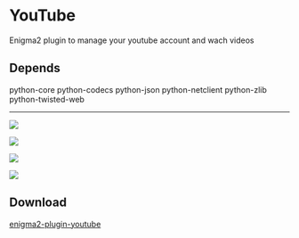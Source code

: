 YouTube
=========
Enigma2 plugin to manage your youtube account and wach videos

Depends
-------
python-core python-codecs python-json python-netclient python-zlib python-twisted-web

-------
![](https://cloud.githubusercontent.com/assets/1623947/8859883/d65e212c-3188-11e5-9d49-8bd584f9a01b.jpg)

![](https://cloud.githubusercontent.com/assets/1623947/8859884/dc063628-3188-11e5-991c-8965ca2d7277.jpg)

![](https://cloud.githubusercontent.com/assets/1623947/8859888/e11bd280-3188-11e5-8496-36fd6f455e88.jpg)

![](https://cloud.githubusercontent.com/assets/1623947/8859894/e5d5bf70-3188-11e5-80e6-0be037fae1a8.jpg)

Download
-------
[enigma2-plugin-youtube](http://taapat.ho.ua/enigma2-plugin-youtube/)
